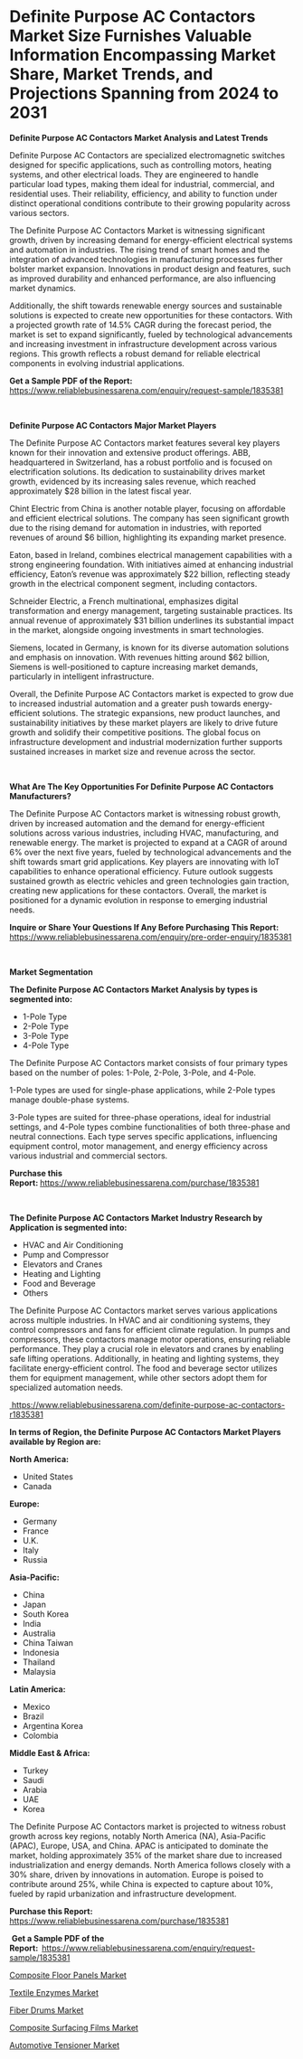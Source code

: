 <p><h1>Definite Purpose AC Contactors Market Size Furnishes Valuable Information Encompassing Market Share, Market Trends, and Projections Spanning from 2024 to 2031</h1></p><p><strong>Definite Purpose AC Contactors Market Analysis and Latest Trends</strong></p>
<p><p>Definite Purpose AC Contactors are specialized electromagnetic switches designed for specific applications, such as controlling motors, heating systems, and other electrical loads. They are engineered to handle particular load types, making them ideal for industrial, commercial, and residential uses. Their reliability, efficiency, and ability to function under distinct operational conditions contribute to their growing popularity across various sectors.</p><p>The Definite Purpose AC Contactors Market is witnessing significant growth, driven by increasing demand for energy-efficient electrical systems and automation in industries. The rising trend of smart homes and the integration of advanced technologies in manufacturing processes further bolster market expansion. Innovations in product design and features, such as improved durability and enhanced performance, are also influencing market dynamics.</p><p>Additionally, the shift towards renewable energy sources and sustainable solutions is expected to create new opportunities for these contactors. With a projected growth rate of 14.5% CAGR during the forecast period, the market is set to expand significantly, fueled by technological advancements and increasing investment in infrastructure development across various regions. This growth reflects a robust demand for reliable electrical components in evolving industrial applications.</p></p>
<p><strong>Get a Sample PDF of the Report:&nbsp;</strong> <a href="https://www.reliablebusinessarena.com/enquiry/request-sample/1835381?utm_campaign=1552&utm_medium=2&utm_source=Github&utm_content=ia&utm_term=16102024&utm_id=definite-purpose-ac-contactors">https://www.reliablebusinessarena.com/enquiry/request-sample/1835381</a></p>
<p>&nbsp;</p>
<p><strong>Definite Purpose AC Contactors Major Market Players</strong></p>
<p><p>The Definite Purpose AC Contactors market features several key players known for their innovation and extensive product offerings. ABB, headquartered in Switzerland, has a robust portfolio and is focused on electrification solutions. Its dedication to sustainability drives market growth, evidenced by its increasing sales revenue, which reached approximately $28 billion in the latest fiscal year.</p><p>Chint Electric from China is another notable player, focusing on affordable and efficient electrical solutions. The company has seen significant growth due to the rising demand for automation in industries, with reported revenues of around $6 billion, highlighting its expanding market presence.</p><p>Eaton, based in Ireland, combines electrical management capabilities with a strong engineering foundation. With initiatives aimed at enhancing industrial efficiency, Eaton’s revenue was approximately $22 billion, reflecting steady growth in the electrical component segment, including contactors.</p><p>Schneider Electric, a French multinational, emphasizes digital transformation and energy management, targeting sustainable practices. Its annual revenue of approximately $31 billion underlines its substantial impact in the market, alongside ongoing investments in smart technologies.</p><p>Siemens, located in Germany, is known for its diverse automation solutions and emphasis on innovation. With revenues hitting around $62 billion, Siemens is well-positioned to capture increasing market demands, particularly in intelligent infrastructure.</p><p>Overall, the Definite Purpose AC Contactors market is expected to grow due to increased industrial automation and a greater push towards energy-efficient solutions. The strategic expansions, new product launches, and sustainability initiatives by these market players are likely to drive future growth and solidify their competitive positions. The global focus on infrastructure development and industrial modernization further supports sustained increases in market size and revenue across the sector.</p></p>
<p>&nbsp;</p>
<p><strong>What Are The Key Opportunities For Definite Purpose AC Contactors Manufacturers?</strong></p>
<p><p>The Definite Purpose AC Contactors market is witnessing robust growth, driven by increased automation and the demand for energy-efficient solutions across various industries, including HVAC, manufacturing, and renewable energy. The market is projected to expand at a CAGR of around 6% over the next five years, fueled by technological advancements and the shift towards smart grid applications. Key players are innovating with IoT capabilities to enhance operational efficiency. Future outlook suggests sustained growth as electric vehicles and green technologies gain traction, creating new applications for these contactors. Overall, the market is positioned for a dynamic evolution in response to emerging industrial needs.</p></p>
<p><strong>Inquire or Share Your Questions If Any Before Purchasing This Report:</strong> <a href="https://www.reliablebusinessarena.com/enquiry/pre-order-enquiry/1835381?utm_campaign=1552&utm_medium=2&utm_source=Github&utm_content=ia&utm_term=16102024&utm_id=definite-purpose-ac-contactors">https://www.reliablebusinessarena.com/enquiry/pre-order-enquiry/1835381</a></p>
<p>&nbsp;</p>
<p><strong>Market Segmentation</strong></p>
<p><strong>The Definite Purpose AC Contactors Market Analysis by types is segmented into:</strong></p>
<p><ul><li>1-Pole Type</li><li>2-Pole Type</li><li>3-Pole Type</li><li>4-Pole Type</li></ul></p>
<p><p>The Definite Purpose AC Contactors market consists of four primary types based on the number of poles: 1-Pole, 2-Pole, 3-Pole, and 4-Pole. </p><p>1-Pole types are used for single-phase applications, while 2-Pole types manage double-phase systems. </p><p>3-Pole types are suited for three-phase operations, ideal for industrial settings, and 4-Pole types combine functionalities of both three-phase and neutral connections. Each type serves specific applications, influencing equipment control, motor management, and energy efficiency across various industrial and commercial sectors.</p></p>
<p><strong>Purchase this Report:&nbsp;</strong><a href="https://www.reliablebusinessarena.com/purchase/1835381?utm_campaign=1552&utm_medium=2&utm_source=Github&utm_content=ia&utm_term=16102024&utm_id=definite-purpose-ac-contactors">https://www.reliablebusinessarena.com/purchase/1835381</a></p>
<p>&nbsp;</p>
<p><strong>The Definite Purpose AC Contactors Market Industry Research by Application is segmented into:</strong></p>
<p><ul><li>HVAC and Air Conditioning</li><li>Pump and Compressor</li><li>Elevators and Cranes</li><li>Heating and Lighting</li><li>Food and Beverage</li><li>Others</li></ul></p>
<p><p>The Definite Purpose AC Contactors market serves various applications across multiple industries. In HVAC and air conditioning systems, they control compressors and fans for efficient climate regulation. In pumps and compressors, these contactors manage motor operations, ensuring reliable performance. They play a crucial role in elevators and cranes by enabling safe lifting operations. Additionally, in heating and lighting systems, they facilitate energy-efficient control. The food and beverage sector utilizes them for equipment management, while other sectors adopt them for specialized automation needs.</p></p>
<p><a href="https://www.reliablebusinessarena.com/definite-purpose-ac-contactors-r1835381?utm_campaign=1552&utm_medium=2&utm_source=Github&utm_content=ia&utm_term=16102024&utm_id=definite-purpose-ac-contactors">&nbsp;https://www.reliablebusinessarena.com/definite-purpose-ac-contactors-r1835381</a></p>
<p><strong>In terms of Region, the Definite Purpose AC Contactors Market Players available by Region are:</strong></p>
<p>
    <p> <strong> North America: </strong>
        <ul>
            <li>United States</li>
            <li>Canada</li>
        </ul>
        </p> 
    <p> <strong> Europe: </strong>
        <ul>
            <li>Germany</li>
            <li>France</li>
            <li>U.K.</li>
            <li>Italy</li>
            <li>Russia</li>
        </ul>
        </p> 
    <p> <strong> Asia-Pacific: </strong>
        <ul>
            <li>China</li>
            <li>Japan</li>
            <li>South Korea</li>
            <li>India</li>
            <li>Australia</li>
            <li>China Taiwan</li>
            <li>Indonesia</li>
            <li>Thailand</li>
            <li>Malaysia</li>
        </ul>
        </p> 
    <p> <strong> Latin America: </strong>
        <ul>
            <li>Mexico</li>
            <li>Brazil</li>
            <li>Argentina Korea</li>
            <li>Colombia</li>
        </ul>
        </p> 
    <p> <strong> Middle East & Africa: </strong>
        <ul>
            <li>Turkey</li>
            <li>Saudi</li>
            <li>Arabia</li>
            <li>UAE</li>
            <li>Korea</li>
        </ul>
    </p>
    </p>
<p><p>The Definite Purpose AC Contactors market is projected to witness robust growth across key regions, notably North America (NA), Asia-Pacific (APAC), Europe, USA, and China. APAC is anticipated to dominate the market, holding approximately 35% of the market share due to increased industrialization and energy demands. North America follows closely with a 30% share, driven by innovations in automation. Europe is poised to contribute around 25%, while China is expected to capture about 10%, fueled by rapid urbanization and infrastructure development.</p></p>
<p><strong>Purchase this Report: </strong><a href="https://www.reliablebusinessarena.com/purchase/1835381?utm_campaign=1552&utm_medium=2&utm_source=Github&utm_content=ia&utm_term=16102024&utm_id=definite-purpose-ac-contactors">https://www.reliablebusinessarena.com/purchase/1835381</a></p>
<p>&nbsp;<strong>Get a Sample PDF of the Report:&nbsp;&nbsp;</strong><a href="https://www.reliablebusinessarena.com/enquiry/request-sample/1835381?utm_campaign=1552&utm_medium=2&utm_source=Github&utm_content=ia&utm_term=16102024&utm_id=definite-purpose-ac-contactors">https://www.reliablebusinessarena.com/enquiry/request-sample/1835381</a></p>
<p><strong></strong></p>
<p><p><a href="https://www.linkedin.com/pulse/disruption-innovation-composite-floor-panels-industry-market-e4pec?utm_campaign=1552&utm_medium=2&utm_source=Github&utm_content=ia&utm_term=16102024&utm_id=definite-purpose-ac-contactors">Composite Floor Panels Market</a></p><p><a href="https://www.linkedin.com/pulse/textile-enzymes-mosaic-piecing-together-global-market-dynamics-av9tc?utm_campaign=1552&utm_medium=2&utm_source=Github&utm_content=ia&utm_term=16102024&utm_id=definite-purpose-ac-contactors">Textile Enzymes Market</a></p><p><a href="https://www.linkedin.com/pulse/exploring-fiber-drums-market-dynamics-global-trends-czs9f?utm_campaign=1552&utm_medium=2&utm_source=Github&utm_content=ia&utm_term=16102024&utm_id=definite-purpose-ac-contactors">Fiber Drums Market</a></p><p><a href="https://www.linkedin.com/pulse/composite-surfacing-films-market-trends-strategic-insights-vn9uc?utm_campaign=1552&utm_medium=2&utm_source=Github&utm_content=ia&utm_term=16102024&utm_id=definite-purpose-ac-contactors">Composite Surfacing Films Market</a></p><p><a href="https://www.linkedin.com/pulse/automotive-tensioner-momentum-charting-128-cagr-path-2024-2031-axnaf?utm_campaign=1552&utm_medium=2&utm_source=Github&utm_content=ia&utm_term=16102024&utm_id=definite-purpose-ac-contactors">Automotive Tensioner Market</a></p></p>